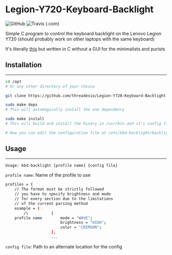 # Legion-Y720-Keyboard-Backlight
![GitHub](https://img.shields.io/github/license/threadexio/Legion-Y720-Keyboard-Backlight?style=for-the-badge)
![Travis (.com)](https://img.shields.io/travis/com/threadexio/Legion-Y720-Keyboard-Backlight?style=for-the-badge)

Simple C program to control the keyboard backlight on the Lenovo Legion Y720 (should probably work on other laptops with the same keyboard)

It's literally [this](https://github.com/Izurii/Lenovo-Y720-KB-Led-Controller) but written in C without a GUI for the minimalists and purists


## Installation
--------
```bash
cd /opt
# Or any other directory of your choice

git clone https://github.com/threadexio/Legion-Y720-Keyboard-Backlight

sudo make deps
# This will automagically install the one dependency

sudo make install
# This will build and install the binary in /usr/bin and it's config file in /etc/kbd-backlight/backlight.conf

# Now you can edit the configuration file at /etc/kbd-backlight/backlight.conf and add as many profiles as you want
```

## Usage
--------
```bash
Usage: kbd-backlight [profile name] {config file}
```

`profile name`: Name of the profile to use
```bash
profiles = {
	// The format must be strictly followed
	// you have to specify brightness and mode
	// for every section due to the limitations
	// of the current parsing method
	example = (
		/\          {
	profile name        mode = "WAVE";
		                brightness = "HIGH";
		                color = "CRIMSON";
		            },
                    ...
```

`config file`: Path to an alternate location for the config